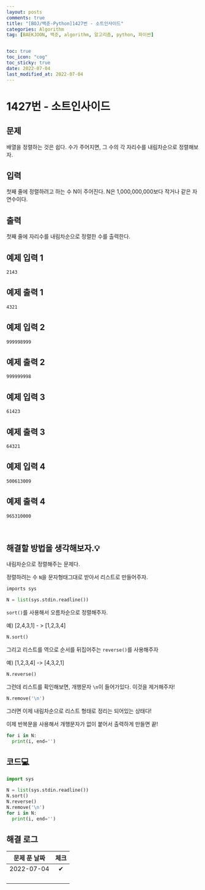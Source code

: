 ```yaml
---
layout: posts
comments: true
title: "[BOJ/백준-Python]1427번 - 소트인사이드"
categories: Algorithm
tag: [BAEKJOON, 백준, algorithm, 알고리즘, python, 파이썬]


toc: true
toc_icon: "cog"
toc_sticky: true
date: 2022-07-04
last_modified_at: 2022-07-04
---
```




# 1427번 - 소트인사이드



## 문제

배열을 정렬하는 것은 쉽다. 수가 주어지면, 그 수의 각 자리수를 내림차순으로 정렬해보자.





## 입력

첫째 줄에 정렬하려고 하는 수 N이 주어진다. N은 1,000,000,000보다 작거나 같은 자연수이다.



## 출력

첫째 줄에 자리수를 내림차순으로 정렬한 수를 출력한다.



## 예제 입력 1 

```
2143
```



## 예제 출력 1

```
4321
```



## 예제 입력 2

```
999998999
```



## 예제 출력 2

```
999999998
```



## 예제 입력 3

```
61423
```



## 예제 출력 3

```
64321
```



## 예제 입력 4

```
500613009
```



## 예제 출력 4

```
965310000
```






<Br>

##  해결할 방법을 생각해보자.💡

내림차순으로 정렬해주는 문제다.

정렬하려는 수 `N`을 문자형태그대로 받아서 리스트로 만들어주자.

```python
imports sys

N = list(sys.stdin.readline())
```

`sort()`를 사용해서 오름차순으로 정렬해주자.

예) [2,4,3,1] - > [1,2,3,4]

```python
N.sort()
```

그리고 리스트를 역으로 순서를 뒤집어주는 `reverse()`를 사용해주자

예) [1,2,3,4] -> [4,3,2,1]

```python
N.reverse()
```

그런데 리스트를 확인해보면, 개행문자 `\n`이 들어가있다. 이것을 제거해주자!

```python
N.remove('\n')
```

그러면 이제 내림차순으로 리스트 형태로 정리는 되어있는 상태다!

이제 반복문을 사용해서 개행문자가 없이 붙어서 출력하게 만들면 끝!

```python
for i in N:
  print(i, end='')
```



## 


## 코드💻

```python
import sys

N = list(sys.stdin.readline())
N.sort()
N.reverse()
N.remove('\n')
for i in N:
  print(i, end='')
```





## 해결 로그 

| 문제 푼 날짜 | 체크 |
| :----------: | :--: |
|  2022-07-04  |  ✔   |
|              |      |
|              |      |
|              |      |
|              |      |



